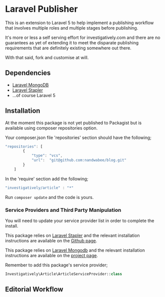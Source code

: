 # **Laravel Publisher**



This is an extension to Laravel 5 to help implement a publishing workflow that involves multiple roles and multiple stages before publishing.

It's more or less a self serving effort for investigatively.com and there are no guarantees as yet of extending it to meet the disparate publishing requirements that are definitely existing somewhere out there.

With that said, fork and customise at will.

## Dependencies
- [Laravel MongoDB](https://jenssegers.com/projects/laravel-mongodb)
- [Laravel Stapler](https://github.com/CodeSleeve/laravel-stapler)
- ...of course Laravel 5

## Installation
At the moment this package is not yet published to Packagist but is available using composer repositories option.

Your composer.json file 'repositories' section should have the following;

```javascript
"repositories": [
        {
            "type": "vcs",
            "url":  "git@github.com:nandwabee/blog.git"
        }
    ]
```

In the 'require' section add the following;

```javascript
"investigatively/article" : "*"
```

Run ```composer update``` and the code is yours.

### Service Providers and Third Party Manipulation
You will need to update your service provider list in order to complete the install.

This package relies on [Laravel Stapler](https://github.com/CodeSleeve/laravel-stapler) and the relevant installation instructions are available on the [Github page](https://github.com/CodeSleeve/laravel-stapler).

This package relies on [Laravel Mongodb](https://jenssegers.com/projects/laravel-mongodb) and the relevant installation instructions are available on the [project page](https://jenssegers.com/projects/laravel-mongodb).

Remember to add this package's service provider;
```php
Investigatively\Article\ArticleServiceProvider::class
```

## Editorial Workflow